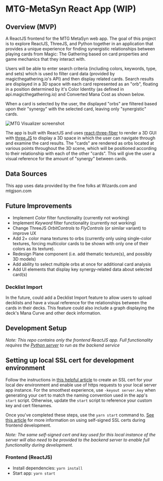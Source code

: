 # MTG-MetaSyn React App (WIP)

## Overview (MVP)

A ReactJS frontend for the MTG MetaSyn web app. The goal of this project is to explore ReactJS, ThreeJS, and Python together in an application that provides a unique experience for finding synergistic relationships between playing cards from Magic: The Gathering based on card properties and game mechanics that they interact with.

Users will be able to enter search criteria (including colors, keywords, type, and sets) which is used to filter card data (provided by magicthegathering.io's API) and then display related cards. Search results are displayed in a 3D space with each card represented as an "orb", floating in a position determined by it's Color Identity (as defined in api.magicthegathering.io) and Converted Mana Cost as shown below.

When a card is selected by the user, the displayed "orbs" are filtered based upon their "synergy" with the selected card, leaving only "synergistic" cards.

![MTG Visualizer screenshot](./img/screenshot.png)

The app is built with ReactJS and uses [react-three-fiber](https://github.com/pmndrs/react-three-fiber) to render a 3D GUI with [three.JS](https://threejs.org/) to display a 3D space in which the user can navigate through and examine the card results. The "cards" are rendered as orbs located at various points throughout the 3D scene, which will be positioned according to their relationship with each of the other "cards". This will give the user a visual reference for the amount of "synergy" between cards.

## Data Sources

This app uses data provided by the fine folks at Wizards.com and mtgjson.com

## Future Improvements

- Implement _Color_ filter functionality (currently not working)
- Implement _Keyword_ filter functionality (currently not working)
- Change ThreeJS _OrbitControls_ to _FlyControls_ (or similar variant) to improve UX
- Add 2+ color mana textures to orbs (currently only using single-color textures, forcing multicolor cards to be shown with only one of their colors as its texture).
- Redesign Plane component (i.e. add thematic texture(s), and possibly 3D models)
- Add ability to select multiple orbs at once for additional card analysis
- Add UI elements that display key synergy-related data about selected card(s)

### Decklist Import

In the future, could add a Decklist Import feature to allow users to upload decklists and have a visual reference for the relationships between the cards in their decks. This feature could also include a graph displaying the deck's Mana Curve and other deck information.

## Development Setup

_Note: This repo contains only the frontend ReactJS app. Full functionality requires the [Python server](https://github.com/TeeWeb/MTG-MetaSyn-PyServer) to run as the backend service_

## Setting up local SSL cert for development environment

Follow the instructions in [this helpful article](https://www.freecodecamp.org/news/how-to-get-https-working-on-your-local-development-environment-in-5-minutes-7af615770eec/) to create an SSL cert for your local dev environment and enable use of https requests to your local server app instance. For the smoothest experience, use `-keyout server.key` when generating your cert to match the naming convention used in the app's `start` script. Otherwise, update the `start` script to reference your custom key and cert filenames.

Once you've completed these steps, use the `yarn start` command to. [See this article](https://blog.bitsrc.io/using-https-for-local-development-for-react-angular-and-node-fdfaf69693cd) for more information on using self-signed SSL certs during frontend development.

_Note: The same self-signed cert and key used for this local instance of the server will also need to be provided to the backend server to enable full functionality during development._

### Frontend (ReactJS)

- Install dependencies: `yarn install`
- Start app: `yarn start`
